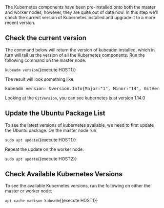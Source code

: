 The Kubernetes components have been pre-installed onto both the master and worker nodes, however, they are quite out of date now.  In this step we'll check the current version of Kubernetes installed and upgrade it to a more recent version.

## Check the current version
 The command below will return the version of kubeadm installed, which in turn will tell us the version of all the Kubernetes components.  Run the following command on the master node:

 `kubeadm version`{{execute HOST1}}

 The result will look something like:

 <pre>kubeadm version: &version.Info{Major:"1", Minor:"14", GitVersion:"v1.14.0", GitCommit:"641856db18352033a0d96dbc99153fa3b27298e5", GitTreeState:"clean", BuildDate:"2019-03-25T15:51:21Z", GoVersion:"go1.12.1", Compiler:"gc", Platform:"linux/amd64"}</pre>

 Looking at the `GitVersion`, you can see kubernetes is at version 1.14.0

## Update the Ubuntu Package List
To see the latest versions of kubernetes available, we need to first update the Ubuntu package.  On the master node run:

`sudo apt update`{{execute HOST1}}

Repeat the update on the worker node:

`sudo apt update`{{execute HOST2}}

## Check Available Kubernetes Versions
To see the available Kubernetes versions, run the following on either the master or worker node:

`apt cache madison kubeadm`{{execute HOST1}}